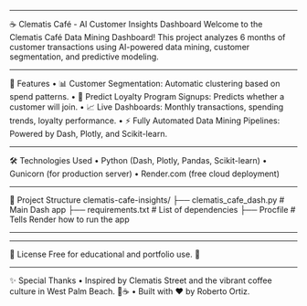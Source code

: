 ________________________________________
☕ Clematis Café - AI Customer Insights Dashboard
Welcome to the Clematis Café Data Mining Dashboard!
This project analyzes 6 months of customer transactions using AI-powered data mining, customer segmentation, and predictive modeling.
________________________________________
🚀 Features
•	📊 Customer Segmentation: Automatic clustering based on spend patterns.
•	🎯 Predict Loyalty Program Signups: Predicts whether a customer will join.
•	📈 Live Dashboards: Monthly transactions, spending trends, loyalty performance.
•	⚡ Fully Automated Data Mining Pipelines: Powered by Dash, Plotly, and Scikit-learn.
________________________________________
🛠️ Technologies Used
•	Python (Dash, Plotly, Pandas, Scikit-learn)
•	Gunicorn (for production server)
•	Render.com (free cloud deployment)
________________________________________
📂 Project Structure
clematis-cafe-insights/
├── clematis_cafe_dash.py     # Main Dash app
├── requirements.txt          # List of dependencies
├── Procfile                  # Tells Render how to run the app
________________________________________
________________________________________
📜 License
Free for educational and portfolio use. 🚀
________________________________________
✨ Special Thanks
•	Inspired by Clematis Street and the vibrant coffee culture in West Palm Beach. 🌴☕
•	Built with ❤️ by Roberto Ortiz.

